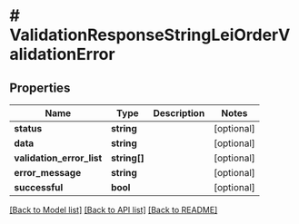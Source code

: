 # # ValidationResponseStringLeiOrderValidationError

## Properties

Name | Type | Description | Notes
------------ | ------------- | ------------- | -------------
**status** | **string** |  | [optional]
**data** | **string** |  | [optional]
**validation_error_list** | **string[]** |  | [optional]
**error_message** | **string** |  | [optional]
**successful** | **bool** |  | [optional]

[[Back to Model list]](../../README.md#models) [[Back to API list]](../../README.md#endpoints) [[Back to README]](../../README.md)

